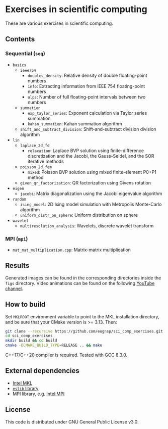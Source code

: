 # Exercises in scientific computing

These are various exercises in scientific computing.

## Contents

### Sequential (`seq`)

* `basics`
	* `ieee754`
		* `doubles_density`: Relative density of double floating-point numbers
		* `info`: Extracting information from IEEE 754 floating-point numbers
		* `ulps`: Number of full floating-point intervals between two numbers
	* `summation`
		* `exp_taylor_series`: Exponent calculation via Taylor series summation
		* `kahan_summation`: Kahan summation algorithm
	* `shift_and_subtract_division`: Shift-and-subtract division division algorithm
* `lin`
	* `laplace_2d_fd`
		* `relaxation`: Laplace BVP solution using finite-difference discretization and the Jacobi, the Gauss-Seidel, and the SOR iterative methods
	* `poisson_2d_fem`
    	* `mixed`: Poisson BVP solution using mixed finite-element P0+P1 method
	* `given_qr_factorization`: QR factorization using Givens rotation
* `eigen`
	* `jacobi`: Matrix diagonalization using the Jacobi eigenvalue algorithm
* `random`
	* `ising_model`: 2D Ising model simulation with Metropolis Monte-Carlo algorithm
	* `uniform_distr_on_sphere`: Uniform distribution on sphere
* `wavelet`
	* `multiresolution_analysis`: Wavelets, discrete wavelet transform

### MPI (`mpi`)

* `mat_mat_multiplication.cpp`: Matrix-matrix multiplication

<!--| 20	| 4.4		| LU factorization					| LU factorization without pivoting, MPI						|-->

## Results

Generated images can be found in the corresponding directories inside the `figs` directory. Video animations can be found on the following [YouTube channel](https://www.youtube.com/channel/UCvaVjVoG0KRS9TGZaBZxfnQ).

## How to build

Set `MKLROOT` environment variable to point to the MKL installation directory,
and be sure that your CMake version is >= 3.13. Then:

```sh
git clone --recursive https://github.com/eugnsp/sci_comp_exercises.git
cd sci_comp_exercises
mkdir build && cd build
cmake -DCMAKE_BUILD_TYPE=RELEASE .. && make
```

C++17/C++20 compiler is required. Tested with GCC 8.3.0.

## External dependencies

* [Intel MKL](https://software.intel.com/en-us/mkl)
* [`eslib` library](https://github.com/eugnsp/eslib)
* MPI library, e.g. [Intel MPI](https://software.intel.com/en-us/mpi-library)

## License

This code is distributed under GNU General Public License v3.0.
